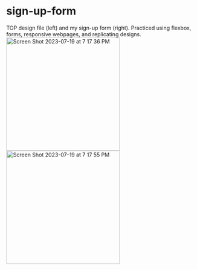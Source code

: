 # sign-up-form
TOP design file (left) and my sign-up form (right). Practiced using flexbox, forms, responsive webpages, and replicating designs.  
<img height="300" alt="Screen Shot 2023-07-19 at 7 17 36 PM" src="https://github.com/sophiawliu/sign-up-form/assets/122403050/288f205a-028e-452e-9c12-906f179ca9f1">
<img height="300" alt="Screen Shot 2023-07-19 at 7 17 55 PM" src="https://github.com/sophiawliu/sign-up-form/assets/122403050/53dc67b1-cd99-497d-b375-1ffe2ce7df5b">
